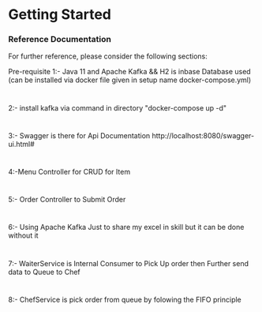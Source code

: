 # Getting Started

### Reference Documentation
For further reference, please consider the following sections:

Pre-requisite
1:- Java 11 and Apache Kafka && H2 is inbase Database used   (can be installed via docker file given in setup name docker-compose.yml)
#
2:- install kafka via command in directory "docker-compose up -d"
#
#
3:- Swagger is there for Api Documentation http://localhost:8080/swagger-ui.html#
#
4:-Menu Controller for CRUD for Item 
#
5:- Order Controller to Submit Order
#
6:- Using Apache Kafka Just to share my excel in skill but it can be done without it 
#
7:- WaiterService is Internal Consumer to Pick Up order then Further send data to Queue to Chef
#
8:- ChefService is pick order from queue by folowing the FIFO principle 

